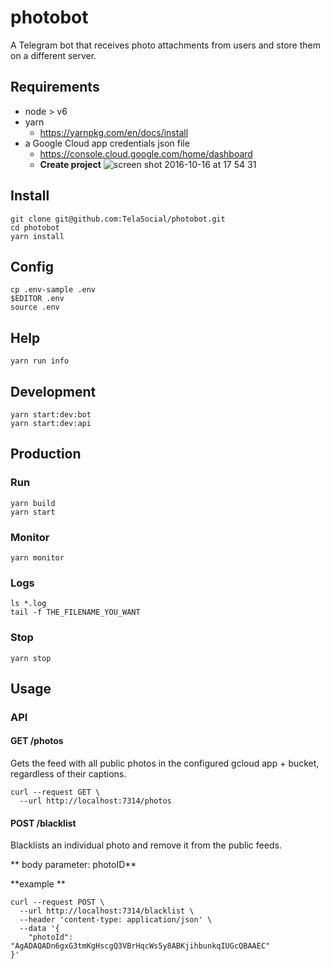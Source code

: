 # photobot
A Telegram bot that receives photo attachments from users and store them
on a different server.

## Requirements

- node > v6
- yarn
  - https://yarnpkg.com/en/docs/install
- a Google Cloud app credentials json file
  - https://console.cloud.google.com/home/dashboard
  - **Create project** ![screen shot 2016-10-16 at 17 54 31](https://cloud.githubusercontent.com/assets/7760/19420426/cc86caec-93c9-11e6-88ab-f55f7be794c9.png)

## Install

```shell
git clone git@github.com:TelaSocial/photobot.git
cd photobot
yarn install
```

## Config
```shell
cp .env-sample .env
$EDITOR .env
source .env
```

## Help 
```shell
yarn run info
```

## Development

```shell
yarn start:dev:bot
yarn start:dev:api
```

## Production

### Run
```shell
yarn build
yarn start
```

### Monitor
```shell
yarn monitor
```

### Logs
```shell
ls *.log
tail -f THE_FILENAME_YOU_WANT 
```

### Stop
```shell
yarn stop
```

## Usage

### API

#### GET /photos

Gets the feed with all public photos in the configured gcloud app + bucket,
regardless of their captions.

```
curl --request GET \
  --url http://localhost:7314/photos
```

#### POST /blacklist

Blacklists an individual photo and remove it from the public feeds.

** body parameter: photoID**

**example **

```
curl --request POST \
  --url http://localhost:7314/blacklist \
  --header 'content-type: application/json' \
  --data '{
	"photoId": "AgADAQADn6gxG3tmKgHscgQ3VBrHqcWs5y8ABKjihbunkqIUGcQBAAEC" 
}'
```

